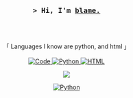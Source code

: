 <!-- START  -->
<h3 align="center">
        <samp>&gt; Hi, I'm
                <b><a target="_blank" href="http://wonder.rip">blame.</a></b>
        </samp>
</h3>
<br>

<p align="center">
        </samp>
                <br>
                「 Languages I know are python, and html  」
                <br>
                <br>
        </samp>
        <!-- Programming Languages -->
        <!-- Code logo -->
        <a href="https://github.com/blaamee?tab=repositories" target="_blank"><img alt="Code"
                        src="https://img.shields.io/badge/-code-000000?style=flat-square&logo=Plex&logoColor=white">
        </a>
        <!-- py -->
        <a href="https://github.com/inadevertently?tab=repositories" target="_blank"><img alt="Python"
                        src="https://img.shields.io/badge/-Python-3776AB?style=flat-square&logo=Python&logoColor=white">
        </a>
        <a href="https://github.com/ShahriarShafin?tab=repositories" target="_blank"><img alt="HTML"
                        src="https://img.shields.io/badge/HTML-239120?style=for-the-badge&logo=html5&logoColor=white">
        </a>
        
      
</p>


        
<p align="center">  
<img src="https://komarev.com/ghpvc/?username=blaamee">
</p>

<p align="center">  
<a href="https://github.com/blaamee?tab=repositories" target="_blank"><img alt="Python"
                        src="https://img.shields.io/badge/-Python-3776AB?style=flat-square&logo=Python&logoColor=white">
</p>

